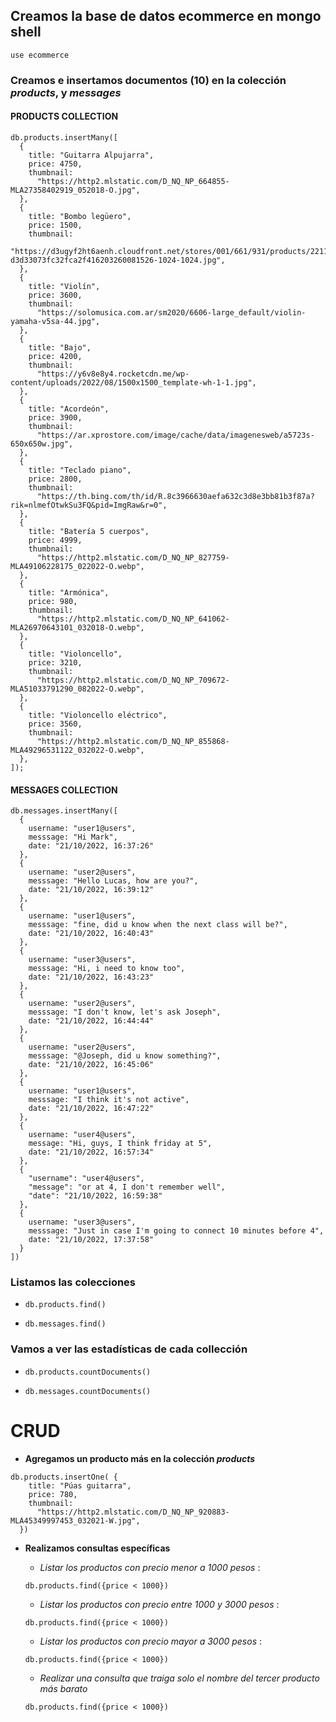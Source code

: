 ## Creamos la base de datos ecommerce en mongo shell

``` use ecommerce ```

### **Creamos e insertamos** documentos (10) en la colección _products_, y _messages_

#### PRODUCTS COLLECTION

```
db.products.insertMany([
  {
    title: "Guitarra Alpujarra",
    price: 4750,
    thumbnail:
      "https://http2.mlstatic.com/D_NQ_NP_664855-MLA27358402919_052018-O.jpg",
  },
  {
    title: "Bombo legüero",
    price: 1500,
    thumbnail:
      "https://d3ugyf2ht6aenh.cloudfront.net/stores/001/661/931/products/2211-d3d33073fc32fca2f416203260081526-1024-1024.jpg",
  },
  {
    title: "Violín",
    price: 3600,
    thumbnail:
      "https://solomusica.com.ar/sm2020/6606-large_default/violin-yamaha-v5sa-44.jpg",
  },
  {
    title: "Bajo",
    price: 4200,
    thumbnail:
      "https://y6v8e8y4.rocketcdn.me/wp-content/uploads/2022/08/1500x1500_template-wh-1-1.jpg",
  },
  {
    title: "Acordeón",
    price: 3900,
    thumbnail:
      "https://ar.xprostore.com/image/cache/data/imagenesweb/a5723s-650x650w.jpg",
  },
  {
    title: "Teclado piano",
    price: 2800,
    thumbnail:
      "https://th.bing.com/th/id/R.8c3966630aefa632c3d8e3bb81b3f87a?rik=nlmefOtwkSu3FQ&pid=ImgRaw&r=0",
  },
  {
    title: "Batería 5 cuerpos",
    price: 4999,
    thumbnail:
      "https://http2.mlstatic.com/D_NQ_NP_827759-MLA49106228175_022022-O.webp",
  },
  {
    title: "Armónica",
    price: 980,
    thumbnail:
      "https://http2.mlstatic.com/D_NQ_NP_641062-MLA26970643101_032018-O.webp",
  },
  {
    title: "Violoncello",
    price: 3210,
    thumbnail:
      "https://http2.mlstatic.com/D_NQ_NP_709672-MLA51033791290_082022-O.webp",
  },
  {
    title: "Violoncello eléctrico",
    price: 3560,
    thumbnail:
      "https://http2.mlstatic.com/D_NQ_NP_855868-MLA49296531122_032022-O.webp",
  },
]);
```

#### MESSAGES COLLECTION

```
db.messages.insertMany([
  {
    username: "user1@users",
    messsage: "Hi Mark",
    date: "21/10/2022, 16:37:26"
  },
  {
    username: "user2@users",
    messsage: "Hello Lucas, how are you?",
    date: "21/10/2022, 16:39:12"
  },
  {
    username: "user1@users",
    messsage: "fine, did u know when the next class will be?",
    date: "21/10/2022, 16:40:43"
  },
  {
    username: "user3@users",
    messsage: "Hi, i need to know too",
    date: "21/10/2022, 16:43:23"
  },
  {
    username: "user2@users",
    messsage: "I don't know, let's ask Joseph",
    date: "21/10/2022, 16:44:44"
  },
  {
    username: "user2@users",
    messsage: "@Joseph, did u know something?",
    date: "21/10/2022, 16:45:06"
  },
  {
    username: "user1@users",
    messsage: "I think it's not active",
    date: "21/10/2022, 16:47:22"
  },
  {
    username: "user4@users",
    message: "Hi, guys, I think friday at 5",
    date: "21/10/2022, 16:57:34"
  },
  {
    "username": "user4@users",
    "message": "or at 4, I don't remember well",
    "date": "21/10/2022, 16:59:38"
  },
  {
    username: "user3@users",
    messsage: "Just in case I'm going to connect 10 minutes before 4",
    date: "21/10/2022, 17:37:58"
  }
])
```

### **Listamos las colecciones**

- `db.products.find()`

- `db.messages.find()`

###  **Vamos a ver las estadísticas de cada collección**

- `db.products.countDocuments()`

- `db.messages.countDocuments()`

# **CRUD**

- **Agregamos un producto más en la colección *products***

```
db.products.insertOne( {
    title: "Púas guitarra",
    price: 780,
    thumbnail:
      "https://http2.mlstatic.com/D_NQ_NP_920883-MLA45349997453_032021-W.jpg",
  })
```

- **Realizamos consultas específicas**
    
   - *Listar los productos con precio menor a 1000 pesos* :
  
    ```db.products.find({price < 1000})```

   - *Listar los productos con precio entre 1000 y 3000 pesos* :
    
    ```db.products.find({price < 1000})```

   - *Listar los productos con precio mayor a 3000 pesos* :
    
    ```db.products.find({price < 1000})```

   - *Realizar una consulta que traiga solo el nombre del tercer producto más barato*
    
    ```db.products.find({price < 1000})``` 